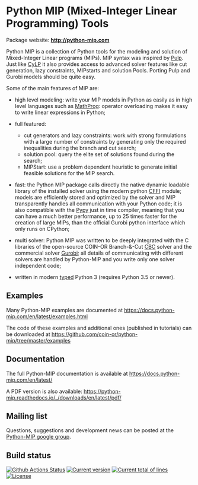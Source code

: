 # Python MIP (Mixed-Integer Linear Programming) Tools

Package website: **http://python-mip.com**

Python MIP is a collection of Python tools for the modeling and solution
of Mixed-Integer Linear programs (MIPs). MIP syntax was inspired by
[Pulp](https://github.com/coin-or/pulp). Just like
[CyLP](https://github.com/coin-or/CyLP) it also provides access to
advanced solver features like cut generation, lazy constraints, MIPstarts
and solution Pools. Porting Pulp and Gurobi models should be quite easy.

Some of the main features of MIP are:

* high level modeling: write your MIP models in Python as easily as in
  high level languages such as
  [MathProg](https://en.wikibooks.org/wiki/GLPK/GMPL_(MathProg)): 
  operator overloading makes it easy to write linear expressions in Python;

* full featured:
    - cut generators and lazy constraints: work with strong formulations with a
    large number of constraints by generating only the required inequalities
    during the branch and cut search;
    - solution pool: query the elite set of solutions found during the search;
    - MIPStart: use a problem dependent heuristic to generate initial feasible
    solutions for the MIP search.

* fast: the Python MIP package calls directly the native dynamic loadable
  library of the installed solver using the modern python
  [CFFI](https://cffi.readthedocs.io) module; models
  are efficiently stored and optimized by the solver and MIP transparently
  handles all communication with your Python code; it is also compatible
  with the [Pypy](https://pypy.org/) just in time compiler, meaning that
  you can have a much better performance, up to 25 times faster for the 
  creation of large MIPs, than the official Gurobi python interface 
  which only runs on CPython;

* multi solver: Python MIP was written to be deeply integrated with the
  C libraries of the open-source COIN-OR Branch-&-Cut
  [CBC](https://projects.coin-or.org/Cbc) solver and the commercial solver
  [Gurobi](http://www.gurobi.com/); all details of communicating with 
  different solvers are handled by Python-MIP and you write only one
  solver independent code;

* written in modern [typed](https://docs.python.org/3/library/typing.html) Python 3 (requires Python 3.5 or newer).

## Examples

Many Python-MIP examples are documented at https://docs.python-mip.com/en/latest/examples.html 

The code of these examples and additional ones (published in tutorials) can be downloaded at https://github.com/coin-or/python-mip/tree/master/examples

## Documentation
 
The full Python-MIP documentation is available at
https://docs.python-mip.com/en/latest/

A PDF version is also available:
https://python-mip.readthedocs.io/_/downloads/en/latest/pdf/

## Mailing list

Questions, suggestions and development news can be posted at the [Python-MIP
google group](https://groups.google.com/forum/#!forum/python-mip).
 
## Build status

[![Github Actions Status](https://github.com/coin-or/python-mip/workflows/CI/badge.svg?branch=master)](https://github.com/coin-or/python-mip/actions)
[![Current version](https://badge.fury.io/gh/coin-or%2Fpython-mip.svg)](https://github.com/coin-or/python-mip/releases)
[![Current total of lines](https://tokei.rs/b1/github/coin-or/python-mip?category=lines)](https://github.com/coin-or/python-mip)
[![License](https://img.shields.io/badge/license-EPL-blue.svg)](https://github.com/coin-or/python-mip/blob/master/LICENSE)

